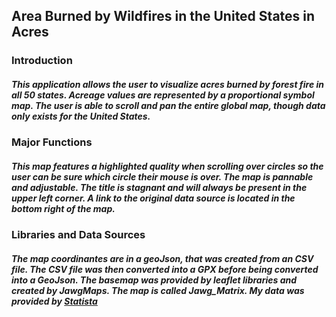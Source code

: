 ## Area Burned by Wildfires in the United States in Acres

### Introduction

##### This application allows the user to visualize acres burned by forest fire in all 50 states. Acreage values are represented by a proportional symbol map. The user is able to scroll and pan the entire global map, though data only exists for the United States.

### Major Functions

##### This map features a highlighted quality when scrolling over circles so the user can be sure which circle their mouse is over. The map is pannable and adjustable. The title is stagnant and will always be present in the upper left corner. A link to the original data source is located in the bottom right of the map.

### Libraries and Data Sources

##### The map coordinantes are in a geoJson, that was created from an CSV file. The CSV file was then converted into a GPX before being converted into a GeoJson. The basemap was provided by leaflet libraries and created by JawgMaps. The map is called Jawg_Matrix. My data was provided by [Statista](https://www.statista.com/statistics/217072/number-of-fires-and-acres-burned-due-to-us-wildfires/)
